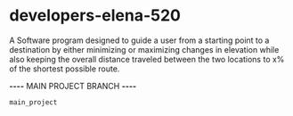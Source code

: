 # developers-elena-520
A Software program designed to guide a user from a starting point to a destination by either minimizing or maximizing changes in elevation while also keeping the overall distance traveled between the two locations to x% of the shortest possible route.

**----**
MAIN PROJECT BRANCH
**----**
```
main_project
```
